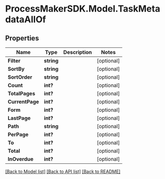 
# ProcessMakerSDK.Model.TaskMetadataAllOf

## Properties

Name | Type | Description | Notes
------------ | ------------- | ------------- | -------------
**Filter** | **string** |  | [optional] 
**SortBy** | **string** |  | [optional] 
**SortOrder** | **string** |  | [optional] 
**Count** | **int?** |  | [optional] 
**TotalPages** | **int?** |  | [optional] 
**CurrentPage** | **int?** |  | [optional] 
**Form** | **int?** |  | [optional] 
**LastPage** | **int?** |  | [optional] 
**Path** | **string** |  | [optional] 
**PerPage** | **int?** |  | [optional] 
**To** | **int?** |  | [optional] 
**Total** | **int?** |  | [optional] 
**InOverdue** | **int?** |  | [optional] 

[[Back to Model list]](../README.md#documentation-for-models)
[[Back to API list]](../README.md#documentation-for-api-endpoints)
[[Back to README]](../README.md)

